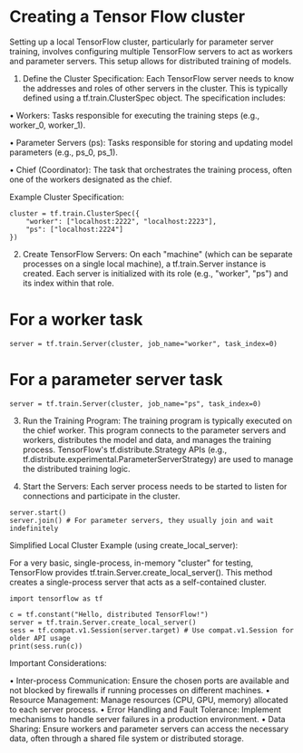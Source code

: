 # Creating a Tensor Flow cluster

Setting up a local TensorFlow cluster, particularly for parameter server training, involves configuring multiple TensorFlow servers to act as workers and parameter servers. This setup allows for distributed training of models. 

1. Define the Cluster Specification: 
Each TensorFlow server needs to know the addresses and roles of other servers in the cluster. This is typically defined using a tf.train.ClusterSpec object. The specification includes: 

• Workers: Tasks responsible for executing the training steps (e.g., worker_0, worker_1). 

• Parameter Servers (ps): Tasks responsible for storing and updating model parameters (e.g., ps_0, ps_1). 

• Chief (Coordinator): The task that orchestrates the training process, often one of the workers designated as the chief. 

Example Cluster Specification:

```
cluster = tf.train.ClusterSpec({
    "worker": ["localhost:2222", "localhost:2223"],
    "ps": ["localhost:2224"]
})
```

2. Create TensorFlow Servers: 
On each "machine" (which can be separate processes on a single local machine), a tf.train.Server instance is created. Each server is initialized with its role (e.g., "worker", "ps") and its index within that role. 
# For a worker task
```
server = tf.train.Server(cluster, job_name="worker", task_index=0)
```

# For a parameter server task
```
server = tf.train.Server(cluster, job_name="ps", task_index=0)
```

3. Run the Training Program: 
The training program is typically executed on the chief worker. This program connects to the parameter servers and workers, distributes the model and data, and manages the training process. TensorFlow's tf.distribute.Strategy APIs (e.g., tf.distribute.experimental.ParameterServerStrategy) are used to manage the distributed training logic.


5. Start the Servers: 
Each server process needs to be started to listen for connections and participate in the cluster.

```
server.start()
server.join() # For parameter servers, they usually join and wait indefinitely
```

Simplified Local Cluster Example (using create_local_server): 

For a very basic, single-process, in-memory "cluster" for testing, TensorFlow provides tf.train.Server.create_local_server(). This method creates a single-process server that acts as a self-contained cluster. 
```
import tensorflow as tf

c = tf.constant("Hello, distributed TensorFlow!")
server = tf.train.Server.create_local_server()
sess = tf.compat.v1.Session(server.target) # Use compat.v1.Session for older API usage
print(sess.run(c))
```
Important Considerations: 

• Inter-process Communication: Ensure the chosen ports are available and not blocked by firewalls if running processes on different machines. 
• Resource Management: Manage resources (CPU, GPU, memory) allocated to each server process. 
• Error Handling and Fault Tolerance: Implement mechanisms to handle server failures in a production environment. 
• Data Sharing: Ensure workers and parameter servers can access the necessary data, often through a shared file system or distributed storage. 

